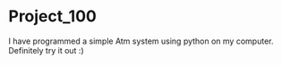 # Project_100
I have programmed a simple Atm system using python on my computer. Definitely try it out :)
